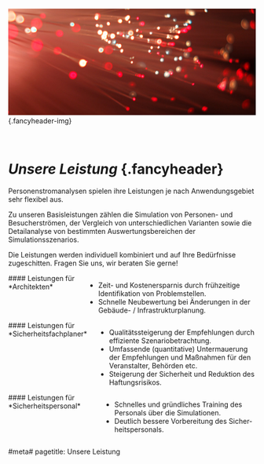 ![](/img/accurate-bild-4.jpg) {.fancyheader-img}
# *<br />Unsere Leistung* {.fancyheader}

Personenstromanalysen spielen ihre Leistungen je nach Anwendungsgebiet sehr
flexibel aus.

Zu unseren Basisleistungen zählen die Simulation von Personen- und
Besucherströmen, der Vergleich von unterschiedlichen Varianten sowie die
Detailanalyse von bestimmten Auswertungsbereichen der Simulationsszenarios. 

Die Leistungen werden individuell kombiniert und auf Ihre Bedürfnisse
zugeschitten. Fragen Sie uns, wir beraten Sie gerne!


<div class="leistungsbox four columns alpha border" markdown="1">
#### Leistungen für *Architekten*

- Zeit- und Kosten&shy;erspar&shy;nis durch früh&shy;zeit&shy;ige Iden&shy;ti&shy;fi&shy;ka&shy;ti&shy;on von Pro&shy;blem&shy;stel&shy;len.
- Schnelle Neu&shy;be&shy;wert&shy;ung bei Änder&shy;ungen in der Gebäude- / In&shy;fra&shy;struktur&shy;planung.
</div>


<div class="leistungsbox four columns border" markdown="1">
#### Leistungen für *Sicherheitsfachplaner*

- Qualitäts&shy;stei&shy;gerung der Em&shy;pfehl&shy;ung&shy;en durch ef&shy;fi&shy;zi&shy;en&shy;te Sze&shy;na&shy;rio&shy;be&shy;trach&shy;tung.
- Umfassende (quan&shy;ti&shy;ta&shy;ti&shy;ve) Unter&shy;mauer&shy;ung der Em&shy;pfehl&shy;ungen und Maß&shy;nahmen für den Ver&shy;an&shy;stal&shy;ter, Be&shy;hörden etc.
- Steigerung der Si&shy;cher&shy;heit und Re&shy;duk&shy;ti&shy;on des Haft&shy;ungs&shy;ri&shy;si&shy;kos.
</div>


<div class="leistungsbox four columns omega border" markdown="1">
#### Leistungen für *Sicherheitspersonal*

- Schnelles und gründ&shy;liches Trai&shy;ning des Per&shy;so&shy;nals über die Si&shy;mu&shy;la&shy;tion&shy;en.
- Deutlich bes&shy;sere Vor&shy;be&shy;rei&shy;tung des Si&shy;cher&shy;heits&shy;per&shy;so&shy;nals.
</div>



#meta#
pagetitle: Unsere Leistung
